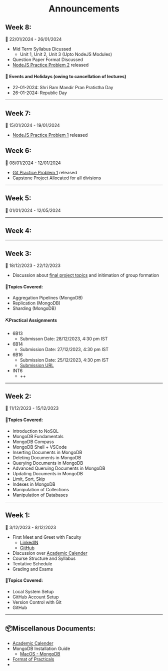 <h1 align="center">Announcements</h1>

## Week 8:

📅 22/01/2024 - 26/01/2024

- Mid Term Syllabus Dicussed
  - Unit 1, Unit 2, Unit 3 (Upto NodeJS Modules)
- Question Paper Format Discussed
- [NodeJS Practice Problem 2](https://docs.google.com/document/d/1W_JJZ2OwLxM42h03Gbamg-KUdk_tpv7rld6ABvHuLjU/edit?usp=sharing) released

#### 🧨 Events and Holidays (owing to cancellation of lectures)
- 22-01-2024: Shri Ram Mandir Pran Pratistha Day
- 26-01-2024: Republic Day

----

## Week 7:

📅 15/01/2024 - 19/01/2024

- [NodeJS Practice Problem 1](https://docs.google.com/document/d/1Al51eO4mgCcr5svaIh1oiPZWzIGSjf7yY3LBjX122r0/edit?usp=sharing) released


## Week 6:

📅 08/01/2024 - 12/01/2024

- [Git Practice Problem 1](https://docs.google.com/document/d/1ka4zMeiBsQZCKCCj93KaA-se6NnH7coMbCZd5tgv5kg/edit?usp=sharing) released
- Capstone Project Allocated for all divisions


----

## Week 5:

📅 01/01/2024 - 12/05/2024

----

## Week 4:


----

## Week 3:

📅 18/12/2023 - 22/12/2023



- Discussion about [final project topics](https://github.com/smaranjitghose/ParulUniversityMEAN/blob/main/Final_Projects.MD) and initimation of group formation


#### **🎯Topics Covered**:
- Aggregation Pipelines (MongoDB)
- Replication (MongoDB)
- Sharding (MongoDB)

#### **⛏️Practical Assignments**

- 6B13
  - Submisson Date: 28/12/2023, 4:30 pm IST
- 6B14
  - Submission Date: 27/12/2023, 4:30 pm IST
- 6B16
  - Submission Date: 25/12/2023, 4:30 pm IST
  - [Submission URL](https://forms.gle/7CLjawbeZ2jkDiEM9)
- INT6 
  - ++

----


## Week 2:

📅 11/12/2023 - 15/12/2023

#### **🎯Topics Covered**:
- Introduction to NoSQL
- MongoDB Fundamentals
- MongoDB Compass 
- MongoDB Shell + VSCode
- Inserting Documents in MongoDB
- Deleting Documents in MongoDB
- Querying Documents in MongoDB
- Advanced Queruing Documents in MongoDB
- Updating Documents in MongoDB
- Limit, Sort, Skip
- Indexes in MongoDB
- Manipulation of Collections
- Manipulation of Databases

----

## Week 1:

📅 3/12/2023 - 8/12/2023

- First Meet and Greet with Faculty
  - [LinkedIN](https://github.com/smaranjitghose)
  - [GitHub](https://www.linkedin.com/in/smaranjitghose/)
- Discussion over [Academic Calender](https://github.com/smaranjitghose/ParulUniversityMEAN/blob/main/Academic_Calender.pdf)
- Course Structure and Syllabus
- Tentative Schedule
- Grading and Exams

#### **🎯Topics Covered**:

- Local System Setup
- GitHub Account Setup
- Version Control with Git
- GitHub

---

## 📦Miscellanous Documents:

- [Academic Calender](https://github.com/smaranjitghose/ParulUniversityMEAN/blob/main/Academic_Calender.pdf)
- MongoDB Installation Guide
  - [MacOS - MongoDB](https://www.mongodb.com/docs/v3.0/tutorial/install-mongodb-on-os-x/)
- [Format of Practicals](https://docs.google.com/document/d/1MJGDVIURxRWI1TAslcm4LGAI3ZaJPczwJR8BZOA6fQ0/edit?usp=sharing)
- 
